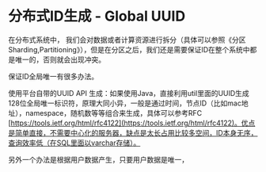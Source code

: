 # 分布式ID生成 - Global UUID

在分布式系统中， 我们会对数据或者计算资源进行拆分（具体可以参照《分区 Sharding,Partitioning》），但是在分区之后，我们还是需要保证ID在整个系统中都是唯一的，否则就会出现冲突。

保证ID全局唯一有很多办法。

使用平台自带的UUID API 生成：如果使用Java，直接利用util里面的UUID生成128位全局唯一标识符，原理大同小异，一般是通过时间，节点ID（比如mac地址），namespace，随机数等等组合来生成，具体可以参考RFC [https://tools.ietf.org/html/rfc4122](https://tools.ietf.org/html/rfc4122)。优点是简单直接，不需要中心化的服务器，缺点是太长占用比较多空间，ID本身无序，查询效率低（在SQL里面以varchar存储）。

另外一个办法是根据用户数据产生，只要用户数据是唯一，

